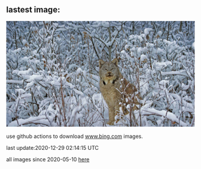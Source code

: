 ## lastest image:
![](images/CanadaLynx.jpg)

use github actions to download www.bing.com images.

last update:2020-12-29 02:14:15 UTC

all images since 2020-05-10 [here](https://github.com/counter2015/bing-daily-images/tree/master/images) 
